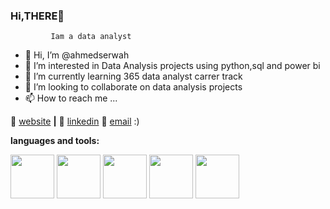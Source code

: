 ### Hi,THERE👋
             Iam a data analyst

- 👋 Hi, I’m @ahmedserwah
- 👀 I’m interested in Data Analysis projects using python,sql and power bi
- 🌱 I’m currently learning 365 data analyst carrer track 
- 💞️ I’m looking to collaborate on data analysis projects
- 📫 How to reach me ...

🏡 [website][website] **|** 
👔 [linkedin][linkedin]
👔 [email](ahmedserwah2018@gmail.com) :)

[website]: https://bradgarropy.com
[linkedin]: https://www.linkedin.com/in/ahmedserwah/
[E-mail]:  ahmedserwah2018@gmail.com


**languages and tools:**  

  <code><img height="70" src="https://pluralsight2.imgix.net/paths/images/python-7be70baaac.png"></code>
  <code><img height="70" src="https://icon-library.com/images/power-bi-icon/power-bi-icon-20.jpg"></code>
  <code><img height="70" src="https://images.squarespace-cdn.com/content/v1/587670ef03596ec731de6e3d/1486276069386-ENNKG7EAXQBUZHPMEY37/Tableau+Logo.png"></code>
  <code><img height="70" src="https://www.arageek.com/wp-content/uploads/2019/11/888.jpeg"></code>
  <code><img height="70" src="https://w7.pngwing.com/pngs/286/519/png-transparent-microsoft-azure-sql-database-microsoft-sql-server-azure-sql-data-warehouse-logo-text-logo-microsoft-azure.png"></code>

  

